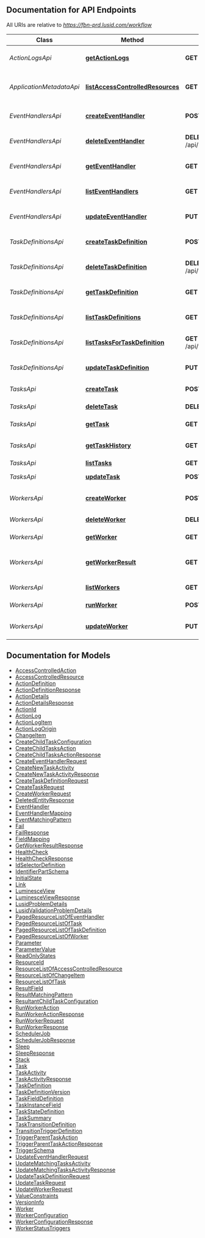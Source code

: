<a id="documentation-for-api-endpoints"></a>
## Documentation for API Endpoints

All URIs are relative to *https://fbn-prd.lusid.com/workflow*

Class | Method | HTTP request | Description
------------ | ------------- | ------------- | -------------
*ActionLogsApi* | [**getActionLogs**](docs/ActionLogsApi.md#getactionlogs) | **GET** /api/actionlogs/{id} | [EXPERIMENTAL] GetActionLogs: Get the Action Logs for an Action Id
*ApplicationMetadataApi* | [**listAccessControlledResources**](docs/ApplicationMetadataApi.md#listaccesscontrolledresources) | **GET** /api/metadata/access/resources | [EXPERIMENTAL] ListAccessControlledResources: Get resources available for access control
*EventHandlersApi* | [**createEventHandler**](docs/EventHandlersApi.md#createeventhandler) | **POST** /api/eventhandlers | [EXPERIMENTAL] CreateEventHandler: Create a new Event Handler
*EventHandlersApi* | [**deleteEventHandler**](docs/EventHandlersApi.md#deleteeventhandler) | **DELETE** /api/eventhandlers/{scope}/{code} | [EXPERIMENTAL] DeleteEventHandler: Delete an Event Handler
*EventHandlersApi* | [**getEventHandler**](docs/EventHandlersApi.md#geteventhandler) | **GET** /api/eventhandlers/{scope}/{code} | [EXPERIMENTAL] GetEventHandler: Get an Event Handler
*EventHandlersApi* | [**listEventHandlers**](docs/EventHandlersApi.md#listeventhandlers) | **GET** /api/eventhandlers | [EXPERIMENTAL] ListEventHandlers: List Event Handlers
*EventHandlersApi* | [**updateEventHandler**](docs/EventHandlersApi.md#updateeventhandler) | **PUT** /api/eventhandlers/{scope}/{code} | [EXPERIMENTAL] UpdateEventHandler: Update an existing Event handler
*TaskDefinitionsApi* | [**createTaskDefinition**](docs/TaskDefinitionsApi.md#createtaskdefinition) | **POST** /api/taskdefinitions | [EXPERIMENTAL] CreateTaskDefinition: Create a new Task Definition
*TaskDefinitionsApi* | [**deleteTaskDefinition**](docs/TaskDefinitionsApi.md#deletetaskdefinition) | **DELETE** /api/taskdefinitions/{scope}/{code} | [EXPERIMENTAL] DeleteTaskDefinition: Delete a Task Definition
*TaskDefinitionsApi* | [**getTaskDefinition**](docs/TaskDefinitionsApi.md#gettaskdefinition) | **GET** /api/taskdefinitions/{scope}/{code} | [EXPERIMENTAL] GetTaskDefinition: Get a Task Definition
*TaskDefinitionsApi* | [**listTaskDefinitions**](docs/TaskDefinitionsApi.md#listtaskdefinitions) | **GET** /api/taskdefinitions | [EXPERIMENTAL] ListTaskDefinitions: List Task Definitions
*TaskDefinitionsApi* | [**listTasksForTaskDefinition**](docs/TaskDefinitionsApi.md#listtasksfortaskdefinition) | **GET** /api/taskdefinitions/{scope}/{code}/tasks | [EXPERIMENTAL] ListTasksForTaskDefinition: List Tasks for a Task Definition
*TaskDefinitionsApi* | [**updateTaskDefinition**](docs/TaskDefinitionsApi.md#updatetaskdefinition) | **PUT** /api/taskdefinitions/{scope}/{code} | [EXPERIMENTAL] UpdateTaskDefinition: Update an existing Task Definition
*TasksApi* | [**createTask**](docs/TasksApi.md#createtask) | **POST** /api/tasks | [EXPERIMENTAL] CreateTask: Create a new Task
*TasksApi* | [**deleteTask**](docs/TasksApi.md#deletetask) | **DELETE** /api/tasks/{id} | [EXPERIMENTAL] DeleteTask: Delete a Task
*TasksApi* | [**getTask**](docs/TasksApi.md#gettask) | **GET** /api/tasks/{id} | [EXPERIMENTAL] GetTask: Get a Task
*TasksApi* | [**getTaskHistory**](docs/TasksApi.md#gettaskhistory) | **GET** /api/tasks/{id}/history | [EXPERIMENTAL] GetTaskHistory: Get the history of a Task
*TasksApi* | [**listTasks**](docs/TasksApi.md#listtasks) | **GET** /api/tasks | ListTasks: List Tasks
*TasksApi* | [**updateTask**](docs/TasksApi.md#updatetask) | **POST** /api/tasks/{id} | [EXPERIMENTAL] UpdateTask: Update a Task
*WorkersApi* | [**createWorker**](docs/WorkersApi.md#createworker) | **POST** /api/workers | [EXPERIMENTAL] CreateWorker: Create a new Worker
*WorkersApi* | [**deleteWorker**](docs/WorkersApi.md#deleteworker) | **DELETE** /api/workers/{scope}/{code} | [EXPERIMENTAL] DeleteWorker: Delete a Worker
*WorkersApi* | [**getWorker**](docs/WorkersApi.md#getworker) | **GET** /api/workers/{scope}/{code} | [EXPERIMENTAL] GetWorker: Get a Worker
*WorkersApi* | [**getWorkerResult**](docs/WorkersApi.md#getworkerresult) | **GET** /api/workers/{runId}/$result | [EXPERIMENTAL] GetWorkerResult: Get the status of a specific run of a worker with any relevant results
*WorkersApi* | [**listWorkers**](docs/WorkersApi.md#listworkers) | **GET** /api/workers | [EXPERIMENTAL] ListWorkers: List Workers
*WorkersApi* | [**runWorker**](docs/WorkersApi.md#runworker) | **POST** /api/workers/{scope}/{code}/$run | [EXPERIMENTAL] RunWorker: Run a Worker
*WorkersApi* | [**updateWorker**](docs/WorkersApi.md#updateworker) | **PUT** /api/workers/{scope}/{code} | [EXPERIMENTAL] UpdateWorker: Update a Worker


<a id="documentation-for-models"></a>
## Documentation for Models

 - [AccessControlledAction](docs/AccessControlledAction.md)
 - [AccessControlledResource](docs/AccessControlledResource.md)
 - [ActionDefinition](docs/ActionDefinition.md)
 - [ActionDefinitionResponse](docs/ActionDefinitionResponse.md)
 - [ActionDetails](docs/ActionDetails.md)
 - [ActionDetailsResponse](docs/ActionDetailsResponse.md)
 - [ActionId](docs/ActionId.md)
 - [ActionLog](docs/ActionLog.md)
 - [ActionLogItem](docs/ActionLogItem.md)
 - [ActionLogOrigin](docs/ActionLogOrigin.md)
 - [ChangeItem](docs/ChangeItem.md)
 - [CreateChildTaskConfiguration](docs/CreateChildTaskConfiguration.md)
 - [CreateChildTasksAction](docs/CreateChildTasksAction.md)
 - [CreateChildTasksActionResponse](docs/CreateChildTasksActionResponse.md)
 - [CreateEventHandlerRequest](docs/CreateEventHandlerRequest.md)
 - [CreateNewTaskActivity](docs/CreateNewTaskActivity.md)
 - [CreateNewTaskActivityResponse](docs/CreateNewTaskActivityResponse.md)
 - [CreateTaskDefinitionRequest](docs/CreateTaskDefinitionRequest.md)
 - [CreateTaskRequest](docs/CreateTaskRequest.md)
 - [CreateWorkerRequest](docs/CreateWorkerRequest.md)
 - [DeletedEntityResponse](docs/DeletedEntityResponse.md)
 - [EventHandler](docs/EventHandler.md)
 - [EventHandlerMapping](docs/EventHandlerMapping.md)
 - [EventMatchingPattern](docs/EventMatchingPattern.md)
 - [Fail](docs/Fail.md)
 - [FailResponse](docs/FailResponse.md)
 - [FieldMapping](docs/FieldMapping.md)
 - [GetWorkerResultResponse](docs/GetWorkerResultResponse.md)
 - [HealthCheck](docs/HealthCheck.md)
 - [HealthCheckResponse](docs/HealthCheckResponse.md)
 - [IdSelectorDefinition](docs/IdSelectorDefinition.md)
 - [IdentifierPartSchema](docs/IdentifierPartSchema.md)
 - [InitialState](docs/InitialState.md)
 - [Link](docs/Link.md)
 - [LuminesceView](docs/LuminesceView.md)
 - [LuminesceViewResponse](docs/LuminesceViewResponse.md)
 - [LusidProblemDetails](docs/LusidProblemDetails.md)
 - [LusidValidationProblemDetails](docs/LusidValidationProblemDetails.md)
 - [PagedResourceListOfEventHandler](docs/PagedResourceListOfEventHandler.md)
 - [PagedResourceListOfTask](docs/PagedResourceListOfTask.md)
 - [PagedResourceListOfTaskDefinition](docs/PagedResourceListOfTaskDefinition.md)
 - [PagedResourceListOfWorker](docs/PagedResourceListOfWorker.md)
 - [Parameter](docs/Parameter.md)
 - [ParameterValue](docs/ParameterValue.md)
 - [ReadOnlyStates](docs/ReadOnlyStates.md)
 - [ResourceId](docs/ResourceId.md)
 - [ResourceListOfAccessControlledResource](docs/ResourceListOfAccessControlledResource.md)
 - [ResourceListOfChangeItem](docs/ResourceListOfChangeItem.md)
 - [ResourceListOfTask](docs/ResourceListOfTask.md)
 - [ResultField](docs/ResultField.md)
 - [ResultMatchingPattern](docs/ResultMatchingPattern.md)
 - [ResultantChildTaskConfiguration](docs/ResultantChildTaskConfiguration.md)
 - [RunWorkerAction](docs/RunWorkerAction.md)
 - [RunWorkerActionResponse](docs/RunWorkerActionResponse.md)
 - [RunWorkerRequest](docs/RunWorkerRequest.md)
 - [RunWorkerResponse](docs/RunWorkerResponse.md)
 - [SchedulerJob](docs/SchedulerJob.md)
 - [SchedulerJobResponse](docs/SchedulerJobResponse.md)
 - [Sleep](docs/Sleep.md)
 - [SleepResponse](docs/SleepResponse.md)
 - [Stack](docs/Stack.md)
 - [Task](docs/Task.md)
 - [TaskActivity](docs/TaskActivity.md)
 - [TaskActivityResponse](docs/TaskActivityResponse.md)
 - [TaskDefinition](docs/TaskDefinition.md)
 - [TaskDefinitionVersion](docs/TaskDefinitionVersion.md)
 - [TaskFieldDefinition](docs/TaskFieldDefinition.md)
 - [TaskInstanceField](docs/TaskInstanceField.md)
 - [TaskStateDefinition](docs/TaskStateDefinition.md)
 - [TaskSummary](docs/TaskSummary.md)
 - [TaskTransitionDefinition](docs/TaskTransitionDefinition.md)
 - [TransitionTriggerDefinition](docs/TransitionTriggerDefinition.md)
 - [TriggerParentTaskAction](docs/TriggerParentTaskAction.md)
 - [TriggerParentTaskActionResponse](docs/TriggerParentTaskActionResponse.md)
 - [TriggerSchema](docs/TriggerSchema.md)
 - [UpdateEventHandlerRequest](docs/UpdateEventHandlerRequest.md)
 - [UpdateMatchingTasksActivity](docs/UpdateMatchingTasksActivity.md)
 - [UpdateMatchingTasksActivityResponse](docs/UpdateMatchingTasksActivityResponse.md)
 - [UpdateTaskDefinitionRequest](docs/UpdateTaskDefinitionRequest.md)
 - [UpdateTaskRequest](docs/UpdateTaskRequest.md)
 - [UpdateWorkerRequest](docs/UpdateWorkerRequest.md)
 - [ValueConstraints](docs/ValueConstraints.md)
 - [VersionInfo](docs/VersionInfo.md)
 - [Worker](docs/Worker.md)
 - [WorkerConfiguration](docs/WorkerConfiguration.md)
 - [WorkerConfigurationResponse](docs/WorkerConfigurationResponse.md)
 - [WorkerStatusTriggers](docs/WorkerStatusTriggers.md)

